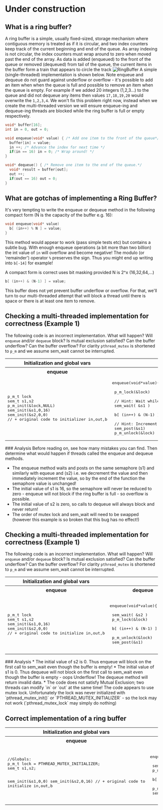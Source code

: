 # Under construction
## What is a ring buffer?
A ring buffer is a simple, usually fixed-sized, storage mechanism where contiguous memory is treated as if it is circular, and two index counters keep track of the current beginning and end of the queue. As  array indexing is not circular, the index counters must wrap around to zero when moved past the end of the array.
As data is added (enqueued) to the front of the queue or removed (dequeued) from tail of the queue, the current items in the buffer form a train that appears to circle the track
![RingBuffer](https://raw.githubusercontent.com/wiki/angrave/SystemProgramming/RingBuffer-Angrave2014-1024x768.png)
A simple (single-threaded) implementation is shown below. Note enqueue and dequeue do not guard against underflow or overflow - it's possible to add an item when when the queue is full and possible to remove an item when the queue is empty. For example if we added 20 integers (1,2,3...) to the queue and did not dequeue any items then values `17,18,19,20` would overwrite the `1,2,3,4`. We won't fix this problem right now, instead when we create the multi-threaded version we will ensure enqueue-ing and dequeue-ing threads are blocked while the ring buffer is full or empty respectively.

```C
void* buffer[16];
int in = 0, out = 0;

void enqueue(void* value) { /* Add one item to the front of the queue*/
  buffer[in] = value;
  in ++; /* Advance the index for next time */
  if(in == 16) in = 0; /* Wrap around! */
}

void* dequeue() { /* Remove one item to the end of the queue.*/
  void* result = buffer[out];
  out ++;
  if(out == 16) out = 0;
}
```

## What are gotchas of implementing a Ring Buffer?
It's very tempting to write the enqueue or dequeue method in the following compact form (N is the capacity of the buffer e.g. 16):
```C
void enqueue(void* value)
  b[ (in++) % N ] = value;
}
```
This method would appear to work (pass simple tests etc) but contains a subtle bug. With enough enqueue operations (a bit more than two billion) the int value of `in` will overflow and become negative! The modulo (or 'remainder') operator `%` preserves the sign. Thus you might end up writing into `b[-14]`  for example! 

A compact form is correct uses bit masking provided N is 2^x (16,32,64,...)
```C
b[ (in++) & (N-1) ] = value;
```

This buffer does not yet prevent buffer underflow or overflow. For that, we'll turn to our multi-threaded attempt that will block a thread until there is space or there is at least one item to remove.

## Checking a multi-threaded implementation for correctness (Example 1)

The following code is an incorrect implementation. What will happen? Will `enqueue` and/or `dequeue` block? Is mutual exclusion satisfied? Can the buffer underflow? Can the buffer overflow?
For clarity `pthread_mutex` is shortened to `p_m` and we assume sem_wait cannot be interrupted.

<table><tr><th>Initialization and global vars</th>

</tr>
<tr><th>enqueue</th><th>dequeue</th></tr>
<tr><td><pre>
p_m_t lock
sem_t s1,s2
p_m_init(&lock,NULL)
sem_init(&s1,0,16)
sem_init(&s2,0,0)
// + original code to initializer in,out,b
</pre></td><td>

<pre>enqueue(void*value){

 p_m_lock(&lock)

 // Hint: Wait while zero. Decrement and return
 sem_wait( &s1 ) 
 
 b[ (in++) & (N-1) ] = value

 // Hint: Increment. Will wake up a waiting thread 
 sem_post(&s1) 
 p_m_unlock(&lock)
</pre>
</td>
<td>
<pre>void* dequeue(){
  p_m_lock(&lock)
  sem_wait(&s2)
  void * result = b[(out++) & 15]
  sem_post(&s2)
  p_m_unlock(&lock)
  return result
}</pre>
</td>
</table>
### Analysis
Before reading on, see how many mistakes you can find. Then determine what would happen if threads called the enqueue and dequeue methods.

* The enqueue method waits and posts on the same semaphore (s1) and similarly with equeue and (s2) i.e. we decrement the value and then immediately increment the value, so by the end of the function the semaphore value is unchanged! 
* The initial value of s1 is 16, so the semaphore will never be reduced to zero - enqueue will not block if the ring buffer is full - so overflow is possible.
* The initial value of s2 is zero, so calls to dequeue will always block and never return!
* The order of mutex lock and sem_wait will need to be swapped (however this example is so broken that this bug has no effect!)
## Checking a multi-threaded implementation for correctness (Example 1)

The following code is an incorrect implementation. What will happen? Will `enqueue` and/or `dequeue` block? Is mutual exclusion satisfied? Can the buffer underflow? Can the buffer overflow?
For clarity `pthread_mutex` is shortened to `p_m` and we assume sem_wait cannot be interrupted.

<table><tr><th>Initialization and global vars</th>

</tr>
<tr><th>enqueue</th><th>dequeue</th></tr>
<tr><td><pre>
p_m_t lock
sem_t s1,s2
sem_init(&s1,0,16)
sem_init(&s2,0,0)
// + original code to initialize in,out,b
</pre></td><td>

<pre>enqueue(void*value){

 sem_wait( &s2 )
 p_m_lock(&lock)

 b[ (in++) & (N-1) ] = value

 p_m_unlock(&lock)
 sem_post(&s1)
</pre>
</td>
<td>
<pre>void* dequeue(){
void* dequeue(){
  sem_wait(&s1)
  p_m_lock(&lock)
  void * result = b[(out++) & 15]
  p_m_unlock(&lock)
  sem_post(&s2)

  return result;
}</pre>
</td>
</table>
### Analysis
* The initial value of s2 is 0. Thus enqueue will block on the first call to sem_wait even though the buffer is empty!
* The initial value of s1 is 0. Thus dequeue will not block on the first call to sem_wait even though the buffer is empty - oops Underflow! The dequeue method will return invalid data.
* The code does not satisfy Mutual Exclusion; two threads can modify `in` or `out` at the same time! The code appears to use  mutex lock. Unfortunately the lock was never initialized with `pthread_mutex_init()` or `PTHREAD_MUTEX_INITIALIZER` - so the lock may not work (`pthread_mutex_lock` may simply do nothing)

## Correct implementation of a ring buffer
<table><tr><th>Initialization and global vars</th>

</tr>
<tr><th>enqueue</th><th>dequeue</th></tr>
<tr><td><pre>
//Globals:
p_m_t lock = PTHREAD_MUTEX_INITIALIZER;
sem_t s1,s2;

sem_init(&s1,0,0)
sem_init(&s2,0,16)
// + original code to initialize in,out,b
</pre></td><td>

<pre>enqueue(void*value){

 sem_wait( &s2 )
 p_m_lock(&lock)

 b[ (in++) & (N-1) ] = value

 p_m_unlock(&lock)
 sem_post(&s1)
</pre>
</td>
<td>
<pre>void* dequeue(){
void* dequeue(){
  sem_wait(&s1)
  p_m_lock(&lock)
  void * result = b[(out++) & 15]
  p_m_unlock(&lock)
  sem_post(&s2)

  return result;
}</pre>
</td>
</table>


